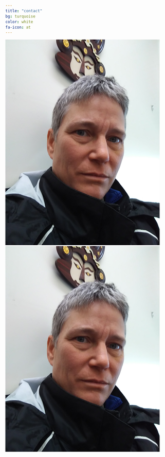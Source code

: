 ```yaml
---
title: "contact"
bg: turquoise
color: white
fa-icon: at
---
```


<div>
<img class="row small column" src="img/Eli.png" alt="Eli" title="Eli Holmes" />
<img class="row small column" src="img/Eli.png"  alt="Mark" title="Mark Scheuerell/>
<img class="row small column" src="img/Eli.png" alt="Eric" title="Eric Ward" />
</div>









